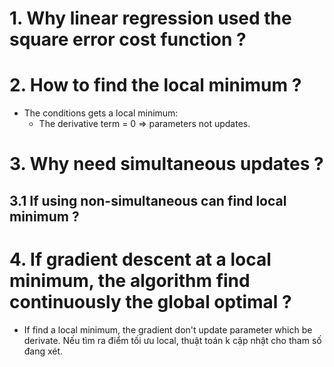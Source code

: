# 1. Why linear regression used the square error cost function ? 


# 2. How to find the local minimum ? 
+ The conditions gets a local minimum:
    - The derivative term = 0 => parameters not updates.
    
# 3. Why need simultaneous updates ?

## 3.1 If using non-simultaneous can find local minimum ?

# 4. If gradient descent at a local minimum, the algorithm find continuously the global optimal ?
- If find a local minimum, the gradient don't update parameter which be derivate.
Nếu tìm ra điểm tối ưu local, thuật toán k cập nhật cho tham số đang xét.

